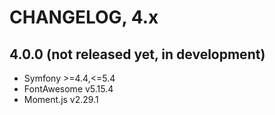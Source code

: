 # CHANGELOG, 4.x

## 4.0.0 (not released yet, in development)

* Symfony >=4.4,<=5.4
* FontAwesome v5.15.4
* Moment.js v2.29.1
